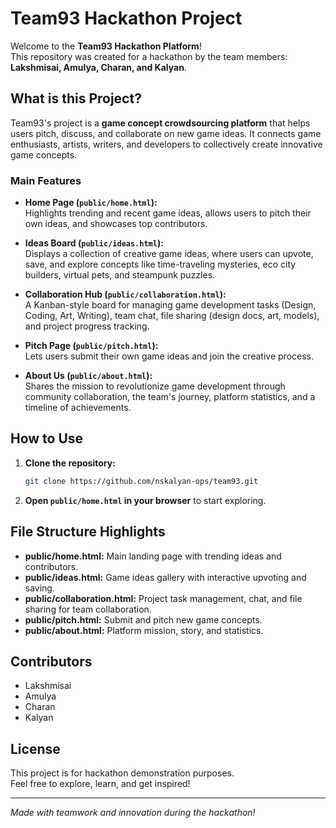 # Team93 Hackathon Project

Welcome to the **Team93 Hackathon Platform**!  
This repository was created for a hackathon by the team members: **Lakshmisai, Amulya, Charan, and Kalyan**.

## What is this Project?

Team93's project is a **game concept crowdsourcing platform** that helps users pitch, discuss, and collaborate on new game ideas. It connects game enthusiasts, artists, writers, and developers to collectively create innovative game concepts.

### Main Features

- **Home Page (`public/home.html`):**  
  Highlights trending and recent game ideas, allows users to pitch their own ideas, and showcases top contributors.

- **Ideas Board (`public/ideas.html`):**  
  Displays a collection of creative game ideas, where users can upvote, save, and explore concepts like time-traveling mysteries, eco city builders, virtual pets, and steampunk puzzles.

- **Collaboration Hub (`public/collaboration.html`):**  
  A Kanban-style board for managing game development tasks (Design, Coding, Art, Writing), team chat, file sharing (design docs, art, models), and project progress tracking.

- **Pitch Page (`public/pitch.html`):**  
  Lets users submit their own game ideas and join the creative process.

- **About Us (`public/about.html`):**  
  Shares the mission to revolutionize game development through community collaboration, the team's journey, platform statistics, and a timeline of achievements.

## How to Use

1. **Clone the repository:**
   ```sh
   git clone https://github.com/nskalyan-ops/team93.git
   ```
2. **Open `public/home.html` in your browser** to start exploring.

## File Structure Highlights

- **public/home.html:** Main landing page with trending ideas and contributors.
- **public/ideas.html:** Game ideas gallery with interactive upvoting and saving.
- **public/collaboration.html:** Project task management, chat, and file sharing for team collaboration.
- **public/pitch.html:** Submit and pitch new game concepts.
- **public/about.html:** Platform mission, story, and statistics.

## Contributors

- Lakshmisai
- Amulya
- Charan
- Kalyan

## License

This project is for hackathon demonstration purposes.  
Feel free to explore, learn, and get inspired!

---
*Made with teamwork and innovation during the hackathon!*
